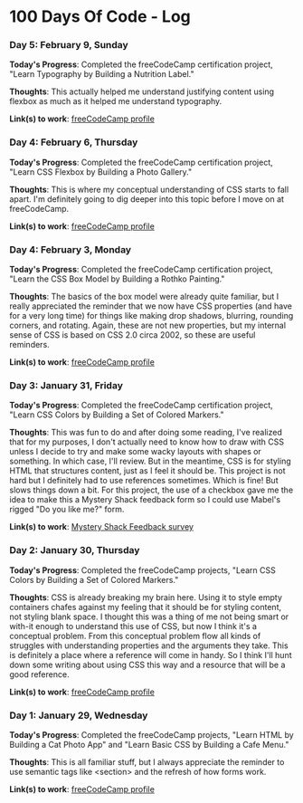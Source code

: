 # 100 Days Of Code - Log
<!-- 
### Day 0: February 30, 2016 (Example 1)
##### (delete me or comment me out)

 
**Today's Progress**: Fixed CSS, worked on canvas functionality for the app.

**Thoughts:** I really struggled with CSS, but, overall, I feel like I am slowly getting better at it. Canvas is still new for me, but I managed to figure out some basic functionality.

**Link to work:** [Calculator App](http://www.example.com)

### Day 0: February 30, 2016 (Example 2)
##### (delete me or comment me out)

**Today's Progress**: Fixed CSS, worked on canvas functionality for the app.

**Thoughts**: I really struggled with CSS, but, overall, I feel like I am slowly getting better at it. Canvas is still new for me, but I managed to figure out some basic functionality.

**Link(s) to work**: [Calculator App](http://www.example.com)
-->

### Day 5: February 9, Sunday

**Today's Progress**: Completed the freeCodeCamp certification project, "Learn Typography by Building a Nutrition Label."

**Thoughts**: This actually helped me understand justifying content using flexbox as much as it helped me understand typography.

**Link(s) to work**: [freeCodeCamp profile](https://www.freecodecamp.org/kimberlyhirsh)


### Day 4: February 6, Thursday

**Today's Progress**: Completed the freeCodeCamp certification project, "Learn CSS Flexbox by Building a Photo Gallery."

**Thoughts**: This is where my conceptual understanding of CSS starts to fall apart. I'm definitely going to dig deeper into this topic before I move on at freeCodeCamp.

**Link(s) to work**: [freeCodeCamp profile](https://www.freecodecamp.org/kimberlyhirsh)


### Day 4: February 3, Monday

**Today's Progress**: Completed the freeCodeCamp certification project, "Learn the CSS Box Model by Building a Rothko Painting."

**Thoughts**: The basics of the box model were already quite familiar, but I really appreciated the reminder that we now have CSS properties (and have for a very long time) for things like making drop shadows, blurring, rounding corners, and rotating. Again, these are not new properties, but my internal sense of CSS is based on CSS 2.0 circa 2002, so these are useful reminders.

**Link(s) to work**: [freeCodeCamp profile](https://www.freecodecamp.org/kimberlyhirsh)


### Day 3: January 31, Friday

**Today's Progress**: Completed the freeCodeCamp certification project, "Learn CSS Colors by Building a Set of Colored Markers."

**Thoughts**: This was fun to do and after doing some reading, I've realized that for my purposes, I don't actually need to know how to draw with CSS unless I decide to try and make some wacky layouts with shapes or something. In which case, I'll review. But in the meantime, CSS is for styling HTML that structures content, just as I feel it should be. This project is not hard but I definitely had to use references sometimes. Which is fine! But slows things down a bit. For this project, the use of a checkbox gave me the idea to make this a Mystery Shack feedback form so I could use Mabel's rigged "Do you like me?" form.

**Link(s) to work**: [Mystery Shack Feedback survey](https://dangersuntold.com/freecodecamp/survey-form/)


### Day 2: January 30, Thursday

**Today's Progress**: Completed the freeCodeCamp projects, "Learn CSS Colors by Building a Set of Colored Markers."

**Thoughts**: CSS is already breaking my brain here. Using it to style empty containers chafes against my feeling that it should be for styling content, not styling blank space. I thought this was a thing of me not being smart or with-it enough to understand this use of CSS, but now I think it's a conceptual problem. From this conceptual problem flow all kinds of struggles with understanding properties and the arguments they take. This is definitely a place where a reference will come in handy. So I think I'll hunt down some writing about using CSS this way and a resource that will be a good reference.

**Link(s) to work**: [freeCodeCamp profile](https://www.freecodecamp.org/kimberlyhirsh)

### Day 1: January 29, Wednesday

**Today's Progress**: Completed the freeCodeCamp projects, "Learn HTML by Building a Cat Photo App" and "Learn Basic CSS by Building a Cafe Menu."

**Thoughts**: This is all familiar stuff, but I always appreciate the reminder to use semantic tags like \<section\> and the refresh of how forms work.

**Link(s) to work**: [freeCodeCamp profile](https://www.freecodecamp.org/kimberlyhirsh)
